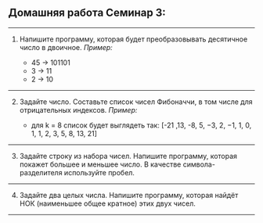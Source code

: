 ## Домашняя работа Семинар 3:
---
1. Напишите программу, которая будет преобразовывать десятичное число в двоичное.
    *Пример:*

    * 45 -> 101101
    * 3 -> 11
    * 2 -> 10
---
2. Задайте число. Составьте список чисел Фибоначчи, в том числе для отрицательных индексов.
    *Пример:*

    * для k = 8 список будет выглядеть так: [-21 ,13, -8, 5, −3, 2, −1, 1, 0, 1, 1, 2, 3, 5, 8, 13, 21]
---
3. Задайте строку из набора чисел. Напишите программу, которая покажет большее и меньшее число. В качестве символа-разделителя используйте пробел.
---
4. Задайте два целых числа. Напишите программу, которая найдёт НОК (наименьшее общее кратное) этих двух чисел.
---